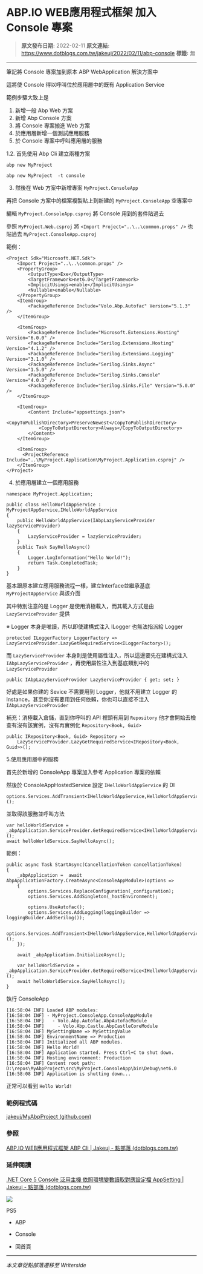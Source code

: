 # ABP.IO WEB應用程式框架 加入 Console 專案

> **原文發布日期:** 2022-02-11
> **原文連結:** https://www.dotblogs.com.tw/jakeuj/2022/02/11/abp-console
> **標籤:** 無

---

筆記將 Console 專案加到原本 ABP WebApplication 解決方案中

這將使 Console 得以呼叫位於應用層中的既有 Application Service

範例步驟大致上是

1. 新增一般 Abp Web 方案
2. 新增 Abp Console 方案
3. 將 Console 專案搬進 Web 方案
4. 於應用層新增一個測試應用服務
5. 於 Console 專案中呼叫應用層的服務

1.2. 首先使用 Abp Cli 建立兩種方案

`abp new MyProject`

`abp new MyProject  -t console`

3. 然後在 Web 方案中新增專案 `MyProject.ConsoleApp`

再把 Console 方案中的檔案複製貼上到新建的 `MyProject.ConsoleApp` 空專案中

編輯 `MyProject.ConsoleApp.csproj` 將 Console 用到的套件貼過去

參照 `MyProject.Web.csproj` 將 `<Import Project="..\..\common.props" />` 也貼過去 `MyProject.ConsoleApp.csproj`

範例：

```
<Project Sdk="Microsoft.NET.Sdk">
    <Import Project="..\..\common.props" />
    <PropertyGroup>
        <OutputType>Exe</OutputType>
        <TargetFramework>net6.0</TargetFramework>
        <ImplicitUsings>enable</ImplicitUsings>
        <Nullable>enable</Nullable>
    </PropertyGroup>
    <ItemGroup>
        <PackageReference Include="Volo.Abp.Autofac" Version="5.1.3" />
    </ItemGroup>

    <ItemGroup>
        <PackageReference Include="Microsoft.Extensions.Hosting" Version="6.0.0" />
        <PackageReference Include="Serilog.Extensions.Hosting" Version="4.1.2" />
        <PackageReference Include="Serilog.Extensions.Logging" Version="3.1.0" />
        <PackageReference Include="Serilog.Sinks.Async" Version="1.5.0" />
        <PackageReference Include="Serilog.Sinks.Console" Version="4.0.0" />
        <PackageReference Include="Serilog.Sinks.File" Version="5.0.0" />
    </ItemGroup>

    <ItemGroup>
        <Content Include="appsettings.json">
            <CopyToPublishDirectory>PreserveNewest</CopyToPublishDirectory>
            <CopyToOutputDirectory>Always</CopyToOutputDirectory>
        </Content>
    </ItemGroup>

    <ItemGroup>
      <ProjectReference Include="..\MyProject.Application\MyProject.Application.csproj" />
    </ItemGroup>
</Project>
```

4. 於應用層建立一個應用服務

```
namespace MyProject.Application;

public class HelloWorldAppService : MyProjectAppService,IHelloWorldAppService
{
    public HelloWorldAppService(IAbpLazyServiceProvider lazyServiceProvider)
    {
        LazyServiceProvider = lazyServiceProvider;
    }
    public Task SayHelloAsync()
    {
        Logger.LogInformation("Hello World!");
        return Task.CompletedTask;
    }
}
```

基本跟原本建立應用服務流程一樣，建立Interface並繼承基底 `MyProjectAppService` 與該介面

其中特別注意的是 Logger 是使用消極載入，而其載入方式是由 `LazyServiceProvider` 提供

※ Logger 本身是唯讀，所以即使建構式注入 ILogger 也無法指派給 Logger

```
protected ILoggerFactory LoggerFactory => LazyServiceProvider.LazyGetRequiredService<ILoggerFactory>();
```

而 `LazyServiceProvider` 本身則是使用屬性注入，所以這邊要先在建構式注入 `IAbpLazyServiceProvider` ，再使用屬性注入到基底類別中的 `LazyServiceProvider`

```
public IAbpLazyServiceProvider LazyServiceProvider { get; set; }
```

好處是如果你建的 Sevice 不需要用到 Logger，他就不用建立 Logger 的 Instance，甚至你沒有要用到任何依賴，你也可以直接不注入 `IAbpLazyServiceProvider`

補充：消極載入倉儲，直到你呼叫的 API 裡頭有用到 `Repository` 他才會開始去檢查有沒有該實例，沒有再實例化 `Repository<Book, Guid>`

```
public IRepository<Book, Guid> Repository =>
	LazyServiceProvider.LazyGetRequiredService<IRepository<Book, Guid>>();
```

5.使用應用層中的服務

首先於新增的 ConsoleApp 專案加入參考 Application 專案的依賴

然後於 ConsoleAppHostedService 設定 `IHelloWorldAppService` 的 DI

```
options.Services.AddTransient<IHelloWorldAppService,HelloWorldAppService>();
```

並取得該服務並呼叫方法

```
var helloWorldService = _abpApplication.ServiceProvider.GetRequiredService<IHelloWorldAppService>();
await helloWorldService.SayHelloAsync();
```

範例：

```
public async Task StartAsync(CancellationToken cancellationToken)
{
    _abpApplication =  await AbpApplicationFactory.CreateAsync<ConsoleAppModule>(options =>
    {
        options.Services.ReplaceConfiguration(_configuration);
        options.Services.AddSingleton(_hostEnvironment);

        options.UseAutofac();
        options.Services.AddLogging(loggingBuilder => loggingBuilder.AddSerilog());

        options.Services.AddTransient<IHelloWorldAppService,HelloWorldAppService>();
    });

    await _abpApplication.InitializeAsync();

    var helloWorldService = _abpApplication.ServiceProvider.GetRequiredService<IHelloWorldAppService>();
    await helloWorldService.SayHelloAsync();
}
```

執行 ConsoleApp

```
[16:58:04 INF] Loaded ABP modules:
[16:58:04 INF] - MyProject.ConsoleApp.ConsoleAppModule
[16:58:04 INF]   - Volo.Abp.Autofac.AbpAutofacModule
[16:58:04 INF]     - Volo.Abp.Castle.AbpCastleCoreModule
[16:58:04 INF] MySettingName => MySettingValue
[16:58:04 INF] EnvironmentName => Production
[16:58:04 INF] Initialized all ABP modules.
[16:58:04 INF] Hello World!
[16:58:04 INF] Application started. Press Ctrl+C to shut down.
[16:58:04 INF] Hosting environment: Production
[16:58:04 INF] Content root path: D:\repos\MyAbpProject\src\MyProject.ConsoleApp\bin\Debug\net6.0
[16:58:08 INF] Application is shutting down...
```

正常可以看到 `Hello World!`

### 範例程式碼

[jakeuj/MyAbpProject (github.com)](https://github.com/jakeuj/MyAbpProject)

### 參照

[ABP.IO WEB應用程式框架 ABP Cli | Jakeuj - 點部落 (dotblogs.com.tw)](https://www.dotblogs.com.tw/jakeuj/2021/11/26/Abp-Cli)

### 延伸閱讀

[.NET Core 5 Console 泛用主機 依照環境變數讀取對應設定檔 AppSetting | Jakeuj - 點部落 (dotblogs.com.tw)](https://www.dotblogs.com.tw/jakeuj/2021/06/10/DotNetCoreConsoleAppsettingEnvironment)

![](https://card.psnprofiles.com/1/jakeuj.png)

PS5

* ABP
* Console

* 回首頁

---

*本文章從點部落遷移至 Writerside*
